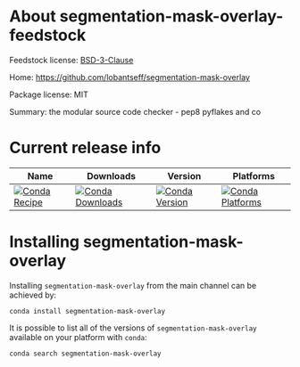 About segmentation-mask-overlay-feedstock
=======================

Feedstock license: [BSD-3-Clause](LICENSE)

Home: https://github.com/lobantseff/segmentation-mask-overlay

Package license: MIT

Summary: the modular source code checker - pep8 pyflakes and co


Current release info
====================

| Name | Downloads | Version | Platforms |
| --- | --- | --- | --- |
| [![Conda Recipe](https://img.shields.io/badge/recipe-segmentation_mask_overlay-green.svg)](https://anaconda.org/anaconda/segmentation-mask-overlay) | [![Conda Downloads](https://img.shields.io/conda/dn/anaconda/segmentation-mask-overlay.svg)](https://anaconda.org/anaconda/segmentation-mask-overlay) | [![Conda Version](https://img.shields.io/conda/vn/anaconda/segmentation-mask-overlay.svg)](https://anaconda.org/anaconda/segmentation-mask-overlay) | [![Conda Platforms](https://img.shields.io/conda/pn/anaconda/segmentation-mask-overlay.svg)](https://anaconda.org/anaconda/segmentation-mask-overlay) |

Installing segmentation-mask-overlay
==================

Installing `segmentation-mask-overlay` from the main channel can be achieved by:

```
conda install segmentation-mask-overlay
```

It is possible to list all of the versions of `segmentation-mask-overlay` available on your platform with `conda`:

```
conda search segmentation-mask-overlay
```